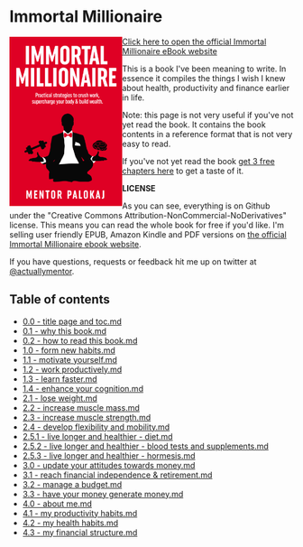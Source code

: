 # Immortal Millionaire

<a style='text-align: center;' href='https://immortalmillionaire.com/'>
	<img align="left" width="200px" src='./assets/commissioned/cover.svg' alt="Immortal Millionaire Cover">
</a>

[Click here to open the official Immortal Millionaire eBook website](https://immortalmillionaire.com/)

This is a book I've been meaning to write. In essence it compiles the things I wish I knew about health, productivity and finance earlier in life.

Note: this page is not very useful if you've not yet read the book. It contains the book contents in a reference format that is not very easy to read.

If you've not yet read the book [get 3 free chapters here](https://immortalmillionaire.com/) to get a taste of it.

**LICENSE**

As you can see, everything is on Github under the "Creative Commons Attribution-NonCommercial-NoDerivatives" license. This means you can read the whole book for free if you'd like. I'm selling user friendly EPUB, Amazon Kindle and PDF versions on [the official Immortal Millionaire ebook website](https://immortalmillionaire.com/).

If you have questions, requests or feedback hit me up on twitter at [@actuallymentor](https://www.twitter.com/actuallymentor).

## Table of contents

<ul>
    <li><a href="./0.0 - title page and toc.html">0.0 - title page and toc.md</a></li>
    <li><a href="./0.1 - why this book.html">0.1 - why this book.md</a></li>
    <li><a href="./0.2 - how to read this book.html">0.2 - how to read this book.md</a></li>
    <li><a href="./1.0 - form new habits.html">1.0 - form new habits.md</a></li>
    <li><a href="./1.1 - motivate yourself.html">1.1 - motivate yourself.md</a></li>
    <li><a href="./1.2 - work productively.html">1.2 - work productively.md</a></li>
    <li><a href="./1.3 - learn faster.html">1.3 - learn faster.md</a></li>
    <li><a href="./1.4 - enhance your cognition.html">1.4 - enhance your cognition.md</a></li>
    <li><a href="./2.1 - lose weight.html">2.1 - lose weight.md</a></li>
    <li><a href="./2.2 - increase muscle mass.html">2.2 - increase muscle mass.md</a></li>
    <li><a href="./2.3 - increase muscle strength.html">2.3 - increase muscle strength.md</a></li>
    <li><a href="./2.4 - develop flexibility and mobility.html">2.4 - develop flexibility and mobility.md</a></li>
    <li><a href="./2.5.1 - live longer and healthier - diet.html">2.5.1 - live longer and healthier - diet.md</a></li>
    <li><a href="./2.5.2 - live longer and healthier - blood tests and supplements.html">2.5.2 - live longer and healthier - blood tests and supplements.md</a></li>
    <li><a href="./2.5.3 - live longer and healthier - hormesis.html">2.5.3 - live longer and healthier - hormesis.md</a></li>
    <li><a href="./3.0 - update your attitudes towards money.html">3.0 - update your attitudes towards money.md</a></li>
    <li><a href="./3.1 - reach financial independence & retirement.html">3.1 - reach financial independence & retirement.md</a></li>
    <li><a href="./3.2 - manage a budget.html">3.2 - manage a budget.md</a></li>
    <li><a href="./3.3 - have your money generate money.html">3.3 - have your money generate money.md</a></li>
    <li><a href="./4.0 - about me.html">4.0 - about me.md</a></li>
    <li><a href="./4.1 - my productivity habits.html">4.1 - my productivity habits.md</a></li>
    <li><a href="./4.2 - my health habits.html">4.2 - my health habits.md</a></li>
    <li><a href="./4.3 - my financial structure.html">4.3 - my financial structure.md</a></li>
</ul>
